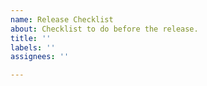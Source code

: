 ```yaml
---
name: Release Checklist
about: Checklist to do before the release.
title: ''
labels: ''
assignees: ''

---
```



